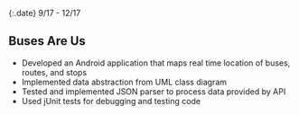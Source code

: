 {:.date}
9/17 - 12/17

## Buses Are Us 

* Developed an Android application that maps real time location of buses, routes, and stops
* Implemented data abstraction from UML class diagram
* Tested and implemented JSON parser to process data provided by API
* Used jUnit tests for debugging and testing code